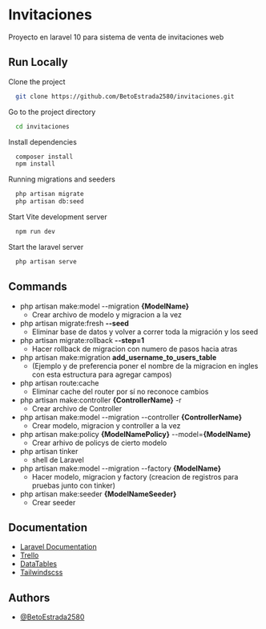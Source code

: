 
# Invitaciones

Proyecto en laravel 10 para sistema de venta de invitaciones web

## Run Locally

Clone the project

```bash
  git clone https://github.com/BetoEstrada2580/invitaciones.git
```

Go to the project directory

```bash
  cd invitaciones
```

Install dependencies

```bash
  composer install
  npm install
```

Running migrations and seeders

```bash
  php artisan migrate
  php artisan db:seed
```

Start Vite development server

```bash
  npm run dev
```

Start the laravel server

```bash
  php artisan serve
```

## Commands

- php artisan make:model --migration **{ModelName}**
    - Crear archivo de modelo y migracion a la vez
-  php artisan migrate:fresh **--seed**
    - Eliminar base de datos y volver a correr toda la migración y los seed
-  php artisan migrate:rollback **--step=1**
    - Hacer rollback de migracion con numero de pasos hacia atras
-  php artisan make:migration **add_username_to_users_table**
    - (Ejemplo y de preferencia poner el nombre de la migracion en ingles con esta estructura para agregar campos)
- php artisan route:cache
    - Eliminar cache del router por sí no reconoce cambios
- php artisan make:controller **{ControllerName}** -r
    - Crear archivo de Controller
- php artisan make:model --migration --controller **{ControllerName}**
    - Crear modelo, migracion y controller a la vez
- php artisan make:policy **{ModelNamePolicy}** --model=**{ModelName}**
    - Crear arhivo de policys de cierto modelo
- php artisan tinker
    - shell de Laravel
- php artisan make:model --migration --factory **{ModelName}**
    - Hacer modelo, migracion y factory (creacion de registros para pruebas junto con tinker)
- php artisan make:seeder **{ModelNameSeeder}**
    - Crear seeder
## Documentation

- [Laravel Documentation](https://laravel.com/docs/10.x)
- [Trello](https://trello.com/b/HrYki7FI/invitaciones)
- [DataTables](https://datatables.net/examples/index)
- [Tailwindscss](https://tailwindcss.com/docs/guides/laravel)

## Authors

- [@BetoEstrada2580](https://github.com/BetoEstrada2580)

